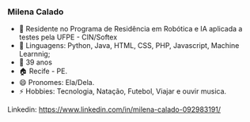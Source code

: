 ### Milena Calado 

- 🔭 Residente no Programa de Residência em Robótica e IA aplicada a testes pela UFPE - CIN/Softex
- 🌱 Linguagens: Python, Java, HTML, CSS, PHP, Javascript, Machine Learnnig;
- 💬 39 anos
- :house: Recife - PE.
- 😄 Pronomes: Ela/Dela.
- ⚡ Hobbies: Tecnologia, Natação, Futebol, Viajar e ouvir musica.

Linkedin: https://www.linkedin.com/in/milena-calado-092983191/




